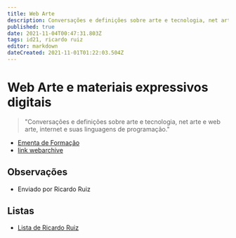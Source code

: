 ```yaml
---
title: Web Arte
description: Conversações e definições sobre arte e tecnologia, net arte e web arte, internet e suas linguagens de programação
published: true
date: 2021-11-04T00:47:31.803Z
tags: id21, ricardo ruiz
editor: markdown
dateCreated: 2021-11-01T01:22:03.504Z
---
```


# Web Arte e materiais expressivos digitais 
> "Conversações e definições sobre arte e tecnologia, net arte e web arte, internet e suas linguagens de programação."

 - [Ementa de Formação](https://drive.google.com/file/d/1j6sF45pI7XInQz-BwsoeuAm5Wipar-63/view?usp=sharing)
 - [link webarchive](https://archive.org/details/webarte-formacao)

## Observações
- Enviado por Ricardo Ruiz

## Listas

- [Lista de Ricardo Ruiz](/listas/ricardo-ruiz)